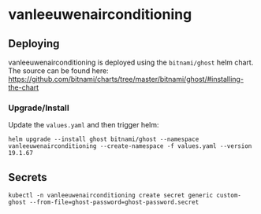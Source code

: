 # vanleeuwenairconditioning

## Deploying

vanleeuwenairconditioning is deployed using the `bitnami/ghost` helm chart. The source can be found here: https://github.com/bitnami/charts/tree/master/bitnami/ghost/#installing-the-chart

### Upgrade/Install

Update the `values.yaml` and then trigger helm:

```
helm upgrade --install ghost bitnami/ghost --namespace vanleeuwenairconditioning --create-namespace -f values.yaml --version 19.1.67
```

## Secrets

```
kubectl -n vanleeuwenairconditioning create secret generic custom-ghost --from-file=ghost-password=ghost-password.secret
```
